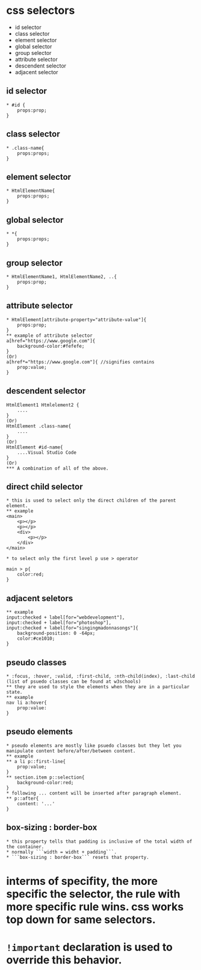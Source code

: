 # css selectors
 * id selector
 * class selector
 * element selector
 * global selector
 * group selector
 * attribute selector
 * descendent selector
 * adjacent selector

 ## id selector
    * #id {
        props:prop;
    }
## class selector
    * .class-name{
        props:props;
    }
## element selector
    * HtmlElementName{
        props:props;
    }
## global selector
    * *{
        props:props;
    }
## group selector
    * HtmlElementName1, HtmlElementName2, ..{
        props:prop;
    }
## attribute selector
    * HtmlElement[attribute-property="attribute-value"]{
        props:prop;
    }
    ** example of attribute selector
    a[href="https://www.google.com"]{
        background-color:#fefefe;
    }
    (Or)
    a[href*="https://www.google.com"]{ //signifies contains
        prop:value;
    }
## descendent selector
    HtmlElement1 Htmlelement2 {
        ....
    }
    (Or)
    HtmlElement .class-name{
        ....
    }
    (Or)
    HtmlElement #id-name{
        ....Visual Studio Code
    }
    (Or)
    *** A combination of all of the above.

## direct child selector
    * this is used to select only the direct children of the parent element.
    ** example
    <main>
        <p></p>
        <p></p>
        <div>
            <p></p>
        </div>
    </main>

    * to select only the first level p use > operator

    main > p{
        color:red;
    }


## adjacent seletors
    ** example
    input:checked + label[for="webdevelopment"], 
    input:checked + label[for="photoshop"],
    input:checked + label[for="singingmadonnasongs"]{
        background-position: 0 -64px;
        color:#ce1010;
    }

## pseudo classes
    * :focus, :hover, :valid, :first-child, :nth-child(index), :last-child
    (list of psuedo classes can be found at w3schools)
    ** they are used to style the elements when they are in a particular state.
    ** example 
    nav li a:hover{
        prop:value:
    }

## pseudo elements
    * pseudo elements are mostly like psuedo classes but they let you manipulate content before/after/between content.
    ** example
    ** a li p::first-line{
        prop:value;
    }
    ** section.item p::selection{
        background-color:red;
    }
    * following ... content will be inserted after paragraph element.
    ** p::after{
        content: '...'
    }

## box-sizing : border-box
    * this property tells that padding is inclusive of the total width of the container.
    * normally ```width = widht + padding```.
    * ```box-sizing : border-box``` resets that property.

# interms of specifity, the more specific the selector, the rule with more specific rule wins. css works top down for same selectors.

# ```!important``` declaration is used to override this behavior.